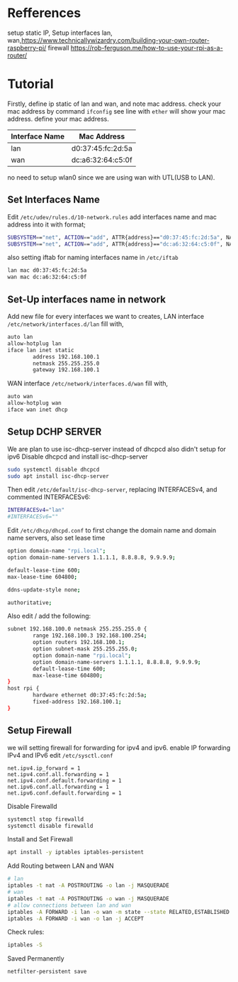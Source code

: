 # Refferences 

setup static IP, Setup interfaces lan, wan,https://www.technicallywizardry.com/building-your-own-router-raspberry-pi/
firewall https://rob-ferguson.me/how-to-use-your-rpi-as-a-router/

# Tutorial

Firstly, define ip static of lan and wan, and note mac address.
check your mac address by command `ifconfig`  see line with `ether` will show your mac address. define your mac address.

Interface Name | Mac Address
-------------- | -----------
lan | d0:37:45:fc:2d:5a
wan | dc:a6:32:64:c5:0f

no need to setup wlan0 since we are using wan with UTL(USB to LAN).

## Set Interfaces Name

Edit `/etc/udev/rules.d/10-network.rules` add interfaces name and mac address into it with format;
```sh
SUBSYSTEM=="net", ACTION=="add", ATTR{address}=="d0:37:45:fc:2d:5a", NAME="lan"
SUBSYSTEM=="net", ACTION=="add", ATTR{address}=="dc:a6:32:64:c5:0f", NAME="wan"
```
also setting iftab for naming interfaces name in `/etc/iftab`
```sh
lan mac d0:37:45:fc:2d:5a
wan mac dc:a6:32:64:c5:0f
```
## Set-Up interfaces name in network

Add new file for every interfaces we want to creates,
LAN interface
`/etc/network/interfaces.d/lan` fill with,
```sh
auto lan
allow-hotplug lan
iface lan inet static
        address 192.168.100.1
        netmask 255.255.255.0
        gateway 192.168.100.1
```

WAN interface
`/etc/network/interfaces.d/wan` fill with,
```sh
auto wan
allow-hotplug wan
iface wan inet dhcp
```
## Setup DCHP SERVER

We are plan to use isc-dhcp-server instead of dhcpcd also didn't setup for ipv6
Disable dhcpcd and install isc-dhcp-server
```sh
sudo systemctl disable dhcpcd
sudo apt install isc-dhcp-server
```
Then edit `/etc/default/isc-dhcp-server`, replacing INTERFACESv4, and commented INTERFACESv6:
```sh
INTERFACESv4="lan"
#INTERFACESv6=""
```
Edit `/etc/dhcp/dhcpd.conf` to first change the domain name and domain name servers, also set lease time
```sh
option domain-name "rpi.local";
option domain-name-servers 1.1.1.1, 8.8.8.8, 9.9.9.9;

default-lease-time 600;
max-lease-time 604800;

ddns-update-style none;

authoritative;
```
Also edit / add the following:
```sh
subnet 192.168.100.0 netmask 255.255.255.0 {
        range 192.168.100.3 192.168.100.254;
        option routers 192.168.100.1;
        option subnet-mask 255.255.255.0;
        option domain-name "rpi.local";
        option domain-name-servers 1.1.1.1, 8.8.8.8, 9.9.9.9;
        default-lease-time 600;
        max-lease-time 604800;
}
host rpi {
        hardware ethernet d0:37:45:fc:2d:5a;
        fixed-address 192.168.100.1;
}
```
## Setup Firewall

we will setting firewall for forwarding for ipv4 and ipv6.
enable IP forwarding IPv4 and IPv6
edit `/etc/sysctl.conf`
```
net.ipv4.ip_forward = 1
net.ipv4.conf.all.forwarding = 1
net.ipv4.conf.default.forwarding = 1
net.ipv6.conf.all.forwarding = 1
net.ipv6.conf.default.forwarding = 1
```
Disable Firewalld
```sh
systemctl stop firewalld
systemctl disable firewalld
```
Install and Set Firewall
```sh
apt install -y iptables iptables-persistent
```
Add Routing between LAN and WAN
```sh
# lan
iptables -t nat -A POSTROUTING -o lan -j MASQUERADE
# wan
iptables -t nat -A POSTROUTING -o wan -j MASQUERADE
# allow connections between lan and wan
iptables -A FORWARD -i lan -o wan -m state --state RELATED,ESTABLISHED -j ACCEPT
iptables -A FORWARD -i wan -o lan -j ACCEPT
```
Check rules:
```sh
iptables -S
```
Saved Permanently
```sh
netfilter-persistent save
```
